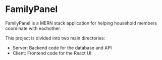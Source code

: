 # FamilyPanel

FamilyPanel is a MERN stack application for helping household members coordinate with eachother.

This project is divided into two main directories:
- Server: Backend code for the database and API
- Client: Frontend code for the React UI